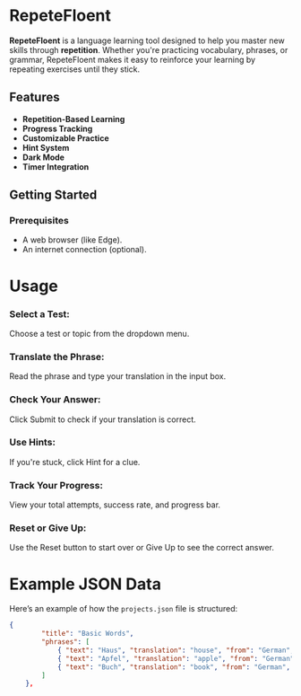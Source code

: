 # RepeteFloent

**RepeteFloent** is a language learning tool designed to help you master new skills through **repetition**. Whether you're practicing vocabulary, phrases, or grammar, RepeteFloent makes it easy to reinforce your learning by repeating exercises until they stick.

## Features

- **Repetition-Based Learning**
- **Progress Tracking**
- **Customizable Practice**
- **Hint System**
- **Dark Mode**
- **Timer Integration**

## Getting Started

### Prerequisites
- A web browser (like Edge).
- An internet connection (optional).

# Usage
### Select a Test:

Choose a test or topic from the dropdown menu.

### Translate the Phrase:

Read the phrase and type your translation in the input box.

### Check Your Answer:

Click Submit to check if your translation is correct.

### Use Hints:

If you're stuck, click Hint for a clue.

### Track Your Progress:

View your total attempts, success rate, and progress bar.

### Reset or Give Up:

Use the Reset button to start over or Give Up to see the correct answer.

# Example JSON Data

Here’s an example of how the `projects.json` file is structured:

```json
{
        "title": "Basic Words",
        "phrases": [
            { "text": "Haus", "translation": "house", "from": "German", "to": "English" },
            { "text": "Apfel", "translation": "apple", "from": "German", "to": "English" },
            { "text": "Buch", "translation": "book", "from": "German", "to": "English" },
        ]
    },
```
